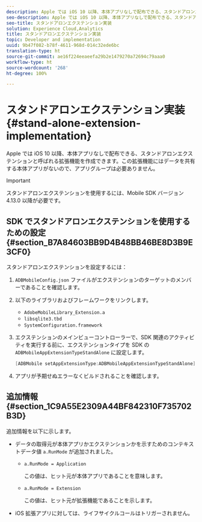 ```yaml
---
description: Apple では iOS 10 以降、本体アプリなしで配布できる、スタンドアロンエクステンションと呼ばれる拡張機能を作成できます。この拡張機能にはデータを共有する本体アプリがないので、アプリグループは必要ありません。
seo-description: Apple では iOS 10 以降、本体アプリなしで配布できる、スタンドアロンエクステンションと呼ばれる拡張機能を作成できます。この拡張機能にはデータを共有する本体アプリがないので、アプリグループは必要ありません。
seo-title: スタンドアロンエクステンション実装
solution: Experience Cloud,Analytics
title: スタンドアロンエクステンション実装
topic: Developer and implementation
uuid: 9b47f082-b78f-4611-968d-014c32ede6bc
translation-type: ht
source-git-commit: ae16f224eeaeefa29b2e1479270a72694c79aaa0
workflow-type: ht
source-wordcount: '268'
ht-degree: 100%

---
```



# スタンドアロンエクステンション実装 {#stand-alone-extension-implementation}

Apple では iOS 10 以降、本体アプリなしで配布できる、スタンドアロンエクステンションと呼ばれる拡張機能を作成できます。この拡張機能にはデータを共有する本体アプリがないので、アプリグループは必要ありません。

>[!IMPORTANT]
>
>スタンドアロンエクステンションを使用するには、Mobile SDK バージョン 4.13.0 以降が必要です。

## SDK でスタンドアロンエクステンションを使用するための設定 {#section_B7A84603BB9D4B48BB46BE8D3B9E3CF0}

スタンドアロンエクステンションを設定するには：

1. `ADBMobileConfig.json` ファイルがエクステンションのターゲットのメンバーであることを確認します。
1. 以下のライブラリおよびフレームワークをリンクします。

   * `AdobeMobileLibrary_Extension.a`
   * `libsqlite3.tbd`
   * `SystemConfiguration.framework`

1. エクステンションのメインビューコントローラーで、SDK 関連のアクティビティを実行する前に、エクステンションタイプを SDK の `ADBMobileAppExtensionTypeStandAlone` に設定します。

   ```objective-c
   [ADBMobile setAppExtensionType:ADBMobileAppExtensionTypeStandAlone];
   ```

1. アプリが予期せぬエラーなくビルドされることを確認します。

## 追加情報 {#section_1C9A55E2309A44BF842310F735702B3D}

追加情報を以下に示します。

* データの取得元が本体アプリかエクステンションかを示すためのコンテキストデータ値 `a.RunMode` が追加されました。

   * `a.RunMode = Application`

      この値は、ヒット元が本体アプリであることを意味します。
   * `a.RunMode = Extension`

      この値は、ヒット元が拡張機能であることを示します。

* iOS 拡張アプリに対しては、ライフサイクルコールはトリガーされません。

